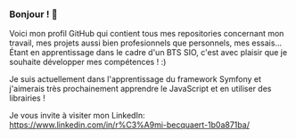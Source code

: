 ### Bonjour ! 👋

Voici mon profil GitHub qui contient tous mes repositories concernant mon travail, mes projets aussi bien profesionnels que personnels, mes essais...
Étant en apprentissage dans le cadre d'un BTS SIO, c'est avec plaisir que je souhaite développer mes compétences ! :)

Je suis actuellement dans l'apprentissage du framework Symfony et j'aimerais très prochainement apprendre le JavaScript et en utiliser des librairies !

Je vous invite à visiter mon LinkedIn: https://www.linkedin.com/in/r%C3%A9mi-becquaert-1b0a871ba/


<!--
**RemiBecquaert/RemiBecquaert** is a ✨ _special_ ✨ repository because its `README.md` (this file) appears on your GitHub profile.

Here are some ideas to get you started:

- 🔭 I’m currently working on ...
- 🌱 I’m currently learning ...
- 👯 I’m looking to collaborate on ...
- 🤔 I’m looking for help with ...
- 💬 Ask me about ...
- 📫 How to reach me: ...
- 😄 Pronouns: ...
- ⚡ Fun fact: ...
-->
